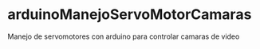 # arduinoManejoServoMotorCamaras
Manejo de servomotores con arduino para controlar camaras de video
